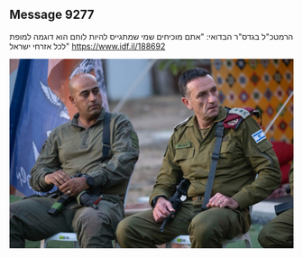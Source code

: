 ## Message 9277

הרמטכ"ל בגדס"ר הבדואי: 
"אתם מוכיחים שמי שמתגייס להיות לוחם הוא דוגמה למופת לכל אזרחי ישראל"
https://www.idf.il/188692

![Photo](./9277/9277_photo.jpg)
